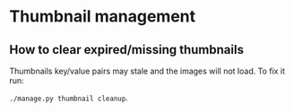 # Thumbnail management

## How to clear expired/missing thumbnails

Thumbnails key/value pairs may stale and the images will not load.
To fix it run:

`./manage.py thumbnail cleanup`.
